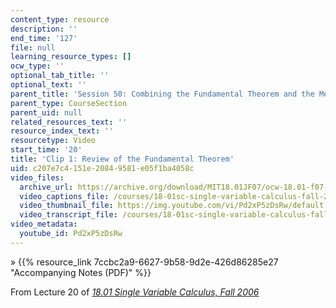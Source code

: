 ```yaml
---
content_type: resource
description: ''
end_time: '127'
file: null
learning_resource_types: []
ocw_type: ''
optional_tab_title: ''
optional_text: ''
parent_title: 'Session 50: Combining the Fundamental Theorem and the Mean Value Theorem'
parent_type: CourseSection
parent_uid: null
related_resources_text: ''
resource_index_text: ''
resourcetype: Video
start_time: '20'
title: 'Clip 1: Review of the Fundamental Theorem'
uid: c207e7c4-151e-2084-9581-e05f1ba4058c
video_files:
  archive_url: https://archive.org/download/MIT18.01JF07/ocw-18.01-f07-lec20_300k.mp4
  video_captions_file: /courses/18-01sc-single-variable-calculus-fall-2010/d81b2ed343ec5fd1afe97fda0a6daef3_Pd2xP5zDsRw.vtt
  video_thumbnail_file: https://img.youtube.com/vi/Pd2xP5zDsRw/default.jpg
  video_transcript_file: /courses/18-01sc-single-variable-calculus-fall-2010/ac87e7e7112fcf69da31c7a046e3486f_Pd2xP5zDsRw.pdf
video_metadata:
  youtube_id: Pd2xP5zDsRw
---
```


» {{% resource_link 7ccbc2a9-6627-9b58-9d2e-426d86285e27 "Accompanying Notes (PDF)" %}}

From Lecture 20 of [_18.01 Single Variable Calculus, Fall 2006_](/courses/18-01-single-variable-calculus-fall-2006/video_galleries/video-lectures)


